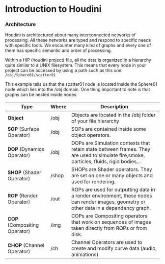 # Introduction to Houdini



### Architecture

Houdini is architectured about many interconnected networks of processing. All these networks are typed and respond to specific needs with specific tools. We encounter many kind of graphs and every one of them has specific semantic and order of processing.

Within a HIP (houdini project) file, all the data is organized in a hierarchy quite similar to a UNIX filesystem. This means that every node in your project can be accessed by using a path such as this one `/obj/Sphere01/scatter01` 

This example tells us that the scatter01 node is located inside the Sphere01 node which lies into the /obj domain. One thing important to note is that graphs can be nested inside nodes.



| Type                           | Where | Description                              |
| ------------------------------ | ----- | ---------------------------------------- |
| **Object**                     | /obj  | Objects are located in the /obj folder of your file hierarchy |
| **SOP** (Surface Operator)     | /obj  | SOPs are contained inside some object operators. |
| **DOP** (Dynamics Operator)    | /obj  | DOPs are Simulation contexts that retain state between frames. They are used to simulate fire,smoke, particles, fluids, rigid bodies,... |
| **SHOP** (Shader Operator)     | /shop | SHOPs are Shader operators. They are set on one or many objects and used for rendering. |
| **ROP** (Render Operator)      | /out  | ROPs are used for outputting data in a render environment, these nodes can render images, geometry or other data in a dependency graph. |
| **COP** (Compositing Operator) | /img  | COPs are Compositing operators that work on sequences of images taken directly from ROPs or from disk. |
| **CHOP** (Channel Operator)    | /ch   | Channel Operators are used to create and modify curve data (audio, animations) |